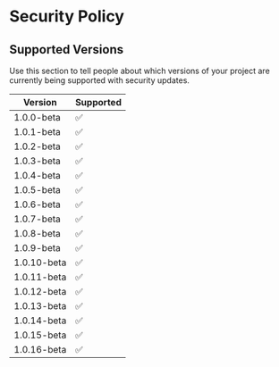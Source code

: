 # Security Policy

## Supported Versions

Use this section to tell people about which versions of your project are
currently being supported with security updates.

| Version | Supported          |
| ------- | ------------------ |
| 1.0.0-beta  | :white_check_mark: |
| 1.0.1-beta  | :white_check_mark: |
| 1.0.2-beta  | :white_check_mark: |
| 1.0.3-beta  | :white_check_mark: |
| 1.0.4-beta  | :white_check_mark: |
| 1.0.5-beta  | :white_check_mark: |
| 1.0.6-beta  | :white_check_mark: |
| 1.0.7-beta  | :white_check_mark: |
| 1.0.8-beta  | :white_check_mark: |
| 1.0.9-beta  | :white_check_mark: |
| 1.0.10-beta  | :white_check_mark: |
| 1.0.11-beta  | :white_check_mark: |
| 1.0.12-beta  | :white_check_mark: |
| 1.0.13-beta  | :white_check_mark: |
| 1.0.14-beta  | :white_check_mark: |
| 1.0.15-beta  | :white_check_mark: |
| 1.0.16-beta  | :white_check_mark: |

